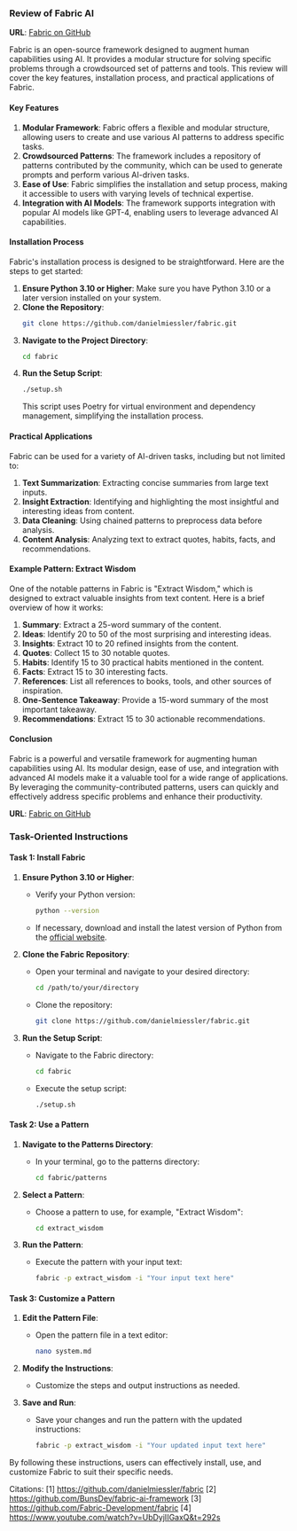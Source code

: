 ### Review of Fabric AI

**URL**: [Fabric on GitHub](https://github.com/danielmiessler/fabric)

Fabric is an open-source framework designed to augment human capabilities using AI. It provides a modular structure for solving specific problems through a crowdsourced set of patterns and tools. This review will cover the key features, installation process, and practical applications of Fabric.

#### Key Features
1. **Modular Framework**: Fabric offers a flexible and modular structure, allowing users to create and use various AI patterns to address specific tasks.
2. **Crowdsourced Patterns**: The framework includes a repository of patterns contributed by the community, which can be used to generate prompts and perform various AI-driven tasks.
3. **Ease of Use**: Fabric simplifies the installation and setup process, making it accessible to users with varying levels of technical expertise.
4. **Integration with AI Models**: The framework supports integration with popular AI models like GPT-4, enabling users to leverage advanced AI capabilities.

#### Installation Process
Fabric's installation process is designed to be straightforward. Here are the steps to get started:

1. **Ensure Python 3.10 or Higher**: Make sure you have Python 3.10 or a later version installed on your system.
2. **Clone the Repository**:
   ```bash
   git clone https://github.com/danielmiessler/fabric.git
   ```
3. **Navigate to the Project Directory**:
   ```bash
   cd fabric
   ```
4. **Run the Setup Script**:
   ```bash
   ./setup.sh
   ```
   This script uses Poetry for virtual environment and dependency management, simplifying the installation process.

#### Practical Applications
Fabric can be used for a variety of AI-driven tasks, including but not limited to:

1. **Text Summarization**: Extracting concise summaries from large text inputs.
2. **Insight Extraction**: Identifying and highlighting the most insightful and interesting ideas from content.
3. **Data Cleaning**: Using chained patterns to preprocess data before analysis.
4. **Content Analysis**: Analyzing text to extract quotes, habits, facts, and recommendations.

#### Example Pattern: Extract Wisdom
One of the notable patterns in Fabric is "Extract Wisdom," which is designed to extract valuable insights from text content. Here is a brief overview of how it works:

1. **Summary**: Extract a 25-word summary of the content.
2. **Ideas**: Identify 20 to 50 of the most surprising and interesting ideas.
3. **Insights**: Extract 10 to 20 refined insights from the content.
4. **Quotes**: Collect 15 to 30 notable quotes.
5. **Habits**: Identify 15 to 30 practical habits mentioned in the content.
6. **Facts**: Extract 15 to 30 interesting facts.
7. **References**: List all references to books, tools, and other sources of inspiration.
8. **One-Sentence Takeaway**: Provide a 15-word summary of the most important takeaway.
9. **Recommendations**: Extract 15 to 30 actionable recommendations.

#### Conclusion
Fabric is a powerful and versatile framework for augmenting human capabilities using AI. Its modular design, ease of use, and integration with advanced AI models make it a valuable tool for a wide range of applications. By leveraging the community-contributed patterns, users can quickly and effectively address specific problems and enhance their productivity.

**URL**: [Fabric on GitHub](https://github.com/danielmiessler/fabric)

### Task-Oriented Instructions

#### Task 1: Install Fabric

1. **Ensure Python 3.10 or Higher**:
   - Verify your Python version:
     ```bash
     python --version
     ```
   - If necessary, download and install the latest version of Python from the [official website](https://www.python.org/downloads/).

2. **Clone the Fabric Repository**:
   - Open your terminal and navigate to your desired directory:
     ```bash
     cd /path/to/your/directory
     ```
   - Clone the repository:
     ```bash
     git clone https://github.com/danielmiessler/fabric.git
     ```

3. **Run the Setup Script**:
   - Navigate to the Fabric directory:
     ```bash
     cd fabric
     ```
   - Execute the setup script:
     ```bash
     ./setup.sh
     ```

#### Task 2: Use a Pattern

1. **Navigate to the Patterns Directory**:
   - In your terminal, go to the patterns directory:
     ```bash
     cd fabric/patterns
     ```

2. **Select a Pattern**:
   - Choose a pattern to use, for example, "Extract Wisdom":
     ```bash
     cd extract_wisdom
     ```

3. **Run the Pattern**:
   - Execute the pattern with your input text:
     ```bash
     fabric -p extract_wisdom -i "Your input text here"
     ```

#### Task 3: Customize a Pattern

1. **Edit the Pattern File**:
   - Open the pattern file in a text editor:
     ```bash
     nano system.md
     ```

2. **Modify the Instructions**:
   - Customize the steps and output instructions as needed.

3. **Save and Run**:
   - Save your changes and run the pattern with the updated instructions:
     ```bash
     fabric -p extract_wisdom -i "Your updated input text here"
     ```

By following these instructions, users can effectively install, use, and customize Fabric to suit their specific needs.

Citations:
[1] https://github.com/danielmiessler/fabric
[2] https://github.com/BunsDev/fabric-ai-framework
[3] https://github.com/Fabric-Development/fabric
[4] https://www.youtube.com/watch?v=UbDyjIIGaxQ&t=292s